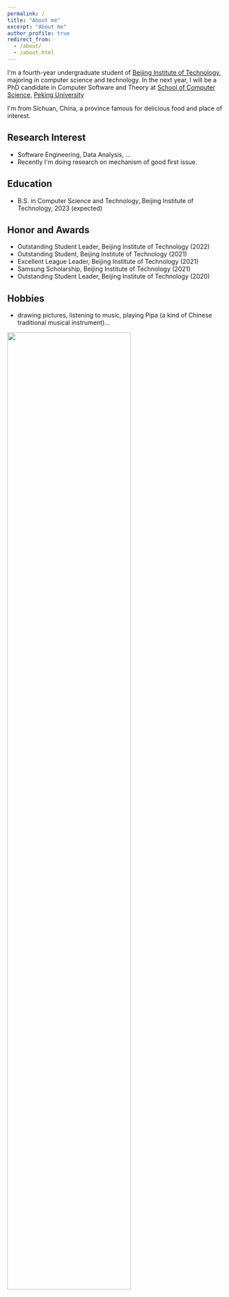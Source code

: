 ```yaml
---
permalink: /
title: "About me"
excerpt: "About me"
author_profile: true
redirect_from: 
  - /about/
  - /about.html
---
```


I'm a fourth-year undergraduate student of [Beijing Institute of Technology](https://www.bit.edu.cn/), majoring in computer science and technology. In the next year, I will be a PhD candidate in Computer Software and Theory at [School of Computer Science](https://cs.pku.edu.cn/), [Peking University](https://www.pku.edu.cn/)

I'm from Sichuan, China, a province famous for delicious food and place of interest.

## Research Interest

* Software Engineering, Data Analysis, ...
* Recently I'm doing research on mechanism of good first issue.

## Education

* B.S. in Computer Science and Technology, Beijing Institute of Technology, 2023 (expected)

## Honor and Awards

* Outstanding Student Leader, Beijing Institute of Technology (2022)
* Outstanding Student, Beijing Institute of Technology (2021)
* Excellent League Leader, Beijing Institute of Technology (2021)
* Samsung Scholarship, Beijing Institute of Technology  (2021)
* Outstanding Student Leader, Beijing Institute of Technology (2020)

## Hobbies

* drawing pictures, listening to music, playing Pipa (a kind of Chinese traditional musical instrument)...

<img src='/images/painting.png' width="75%" height="75%">
